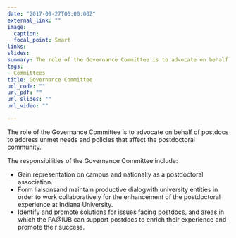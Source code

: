 ```yaml
---
date: "2017-09-27T00:00:00Z"
external_link: ""
image:
  caption: 
  focal_point: Smart
links:
slides: 
summary: The role of the Governance Committee is to advocate on behalf of postdocs to address unmet needs and policies that affect the postdoctoral community. 
tags:
- Committees
title: Governance Committee
url_code: ""
url_pdf: ""
url_slides: ""
url_video: ""

---
```

The role of the Governance Committee is to advocate on behalf of postdocs to address unmet needs and policies that affect the postdoctoral community. 

The responsibilities of the Governance Committee include:

* Gain representation on campus and nationally as a postdoctoral association. 
* Form liaisonsand maintain productive dialogwith university entities in order to work collaboratively for the enhancement of the postdoctoral experience at Indiana University.
* Identify and promote solutions for issues facing postdocs, and areas in which the PA@IUB can support postdocs to enrich their experience and promote their success. 




